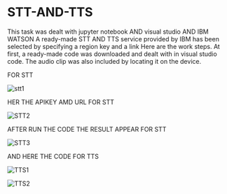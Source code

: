 # STT-AND-TTS
This task was dealt with jupyter notebook AND visual studio AND IBM WATSON 
A ready-made STT AND TTS service provided by IBM has been selected by specifying a region key and a link
Here are the work steps. At first, a ready-made code was downloaded and dealt with in visual studio code. The audio clip was also included by locating it on the device.

FOR STT 

![stt1](https://user-images.githubusercontent.com/85918620/126436123-ae16c0a8-c3af-4f8c-a7e3-6449b52e201d.png)


HER THE APIKEY AMD URL FOR STT

![STT2](https://user-images.githubusercontent.com/85918620/126437871-900ac9b5-14ea-4642-87db-1adf6fccb52a.png)

AFTER RUN THE CODE THE RESULT APPEAR  FOR STT 

![STT3](https://user-images.githubusercontent.com/85918620/126438646-e028d3f3-4f09-4fbb-a084-3534c806f907.png)

AND HERE THE CODE FOR TTS

![TTS1](https://user-images.githubusercontent.com/85918620/126438996-15f5920f-0078-4087-8487-e4f345e8ac1d.png)


![TTS2](https://user-images.githubusercontent.com/85918620/126439752-ff650e94-c83e-49c8-a5ef-e1f2fd07efb0.png)
